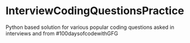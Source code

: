 # InterviewCodingQuestionsPractice
Python based solution for various popular coding questions asked in interviews and from #100daysofcodewithGFG
